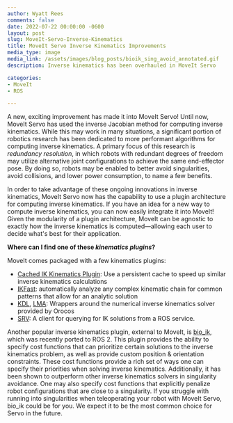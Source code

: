 ```yaml
---
author: Wyatt Rees
comments: false
date: 2022-07-22 00:00:00 -0600
layout: post
slug: MoveIt-Servo-Inverse-Kinematics
title: MoveIt Servo Inverse Kinematics Improvements
media_type: image
media_link: /assets/images/blog_posts/bioik_sing_avoid_annotated.gif
description: Inverse kinematics has been overhauled in MoveIt Servo

categories:
- MoveIt
- ROS

---
```


A new, exciting improvement has made it into MoveIt Servo!
Until now, MoveIt Servo has used the inverse Jacobian method for computing inverse kinematics.
While this may work in many situations, a significant portion of robotics research has been dedicated to more performant algorithms for computing inverse kinematics.
A primary focus of this research is _redundancy resolution_, in which robots with redundant degrees of freedom may utilize alternative joint configurations to achieve the same end-effector pose.
By doing so, robots may be enabled to better avoid singularities, avoid collisions, and lower power consumption, to name a few benefits.

In order to take advantage of these ongoing innovations in inverse kinematics, MoveIt Servo now has the capability to use a plugin architecture for computing inverse kinematics.
If you have an idea for a new way to compute inverse kinematics, you can now easily integrate it into MoveIt!
Given the modularity of a plugin architecture, MoveIt can be agnostic to exactly how the inverse kinematics is computed&mdash;allowing each user to decide what's best for their application.

**Where can I find one of these _kinematics plugins_?**

MoveIt comes packaged with a few kinematics plugins:

* [Cached IK Kinematics Plugin](https://github.com/ros-planning/moveit2/tree/main/moveit_kinematics/cached_ik_kinematics_plugin): Use a persistent cache to speed up similar inverse kinematics calculations
* [IKFast](https://github.com/ros-planning/moveit2/tree/main/moveit_kinematics/ikfast_kinematics_plugin): automatically analyze any complex kinematic chain for common patterns that allow for an analytic solution
* [KDL](https://github.com/ros-planning/moveit2/tree/main/moveit_kinematics/kdl_kinematics_plugin), [LMA](https://github.com/ros-planning/moveit2/tree/main/moveit_kinematics/lma_kinematics_plugin): Wrappers around the numerical inverse kinematics solver provided by Orocos
* [SRV](https://github.com/ros-planning/moveit2/tree/main/moveit_kinematics/srv_kinematics_plugin): A client for querying for IK solutions from a ROS service.

Another popular inverse kinematics plugin, external to MoveIt, is [bio_ik](https://github.com/PickNikRobotics/bio_ik), which was recently ported to ROS 2.
This plugin provides the ability to specify cost functions that can prioritize certain solutions to the inverse kinematics problem, as well as provide custom position & orientation constraints.
These cost functions provide a rich set of ways one can specify their priorities when solving inverse kinematics.
Additionally, it has been shown to outperform other inverse kinematics solvers in singularity avoidance.
One may also specify cost functions that explicitly penalize robot configurations that are close to a singularity.
If you struggle with running into singularities when teleoperating your robot with MoveIt Servo, bio_ik could be for you.
We expect it to be the most common choice for Servo in the future.
